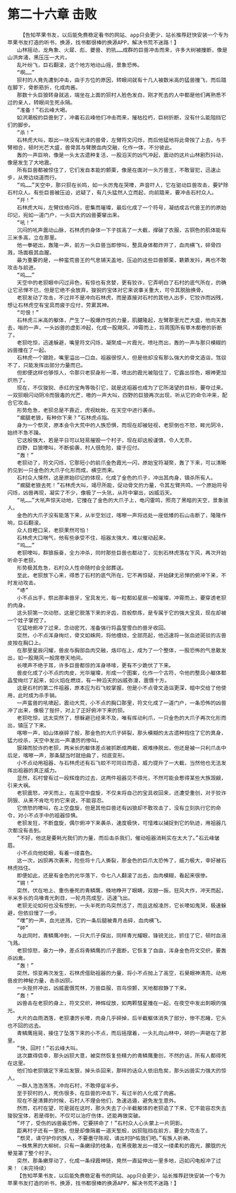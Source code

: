 # 第二十六章 击败
        【告知苹果书友，以后能免费稳定看书的网站、app只会更少，站长推荐赶快安装一个专为苹果书友打造的听书，换源，找书都很棒的换源APP，解决书荒不迷路！】
       山林摇动，龙角象、火犀、彪、夔兽、豹犼……成群的巨兽冲击而来，许多大树被撞断，像是山洪奔涌，黑压压一大片。
       乱叶纷飞，巨石翻滚，这个地方地动山摇，景象恐怖。
       “啊……”
       狈村的人竟先遭到冲击，由于方位的原因，转眼间就有十几人被数米高的猛兽撞飞，而后踏在脚下，骨断筋折，化成肉酱。
       那数十头巨狼转身就逃，端坐在上面的狈村人脸色发白，刚才死去的人中都是他们再熟悉不过的亲人，转眼间生死永隔。
       “准备！”石云峰大喝。
       如洪潮般的巨兽到了，冲着石云峰他们冲击而来，摧枯拉朽，巨树折断，没有什么能阻挡它们的脚步。
       “杀！”
       石林虎大叫，取出一块没有光泽的兽骨，左臂符文闪烁，而后他猛地将此骨按了上去，与手臂相合，顿时光芒大盛，兽骨其与臂膀血肉交融，化作一体，不分彼此。
       轰的一声巨响，像是一头太古遗种复活，一股滔天的凶气冲起，震动的这片山林剧烈抖动，像是发生了大地震。
       所有巨兽都被惊住了，它们发自本能的颤栗，像是在面对一头万兽王，不敢冒犯，迅速止步，从旁边绕道而行。
       “呜……”天空中，那只狈在长鸣，如一头厉鬼在哭嚎，声音吓人，它在驱动巨兽攻击，要铲除石村众人。有些巨兽被压迫，迟疑了，有几头猛然人立而起，向前踏来，要冲击石村众人。
       “开！”
       石林虎大叫，左臂纹络闪烁，密集而璀璨，最后化成了一个符号，凝结成古代兽王的的原始印记，宛如一道门户，一头巨大的凶兽要窜出来。
       “吼！”
       沉闷的吼声震动山脉，石林虎的身体一下子拔高了一大截，撑破了衣服，古铜色的肌体能有三米多高，立在那里。
       他一拳砸出，轰隆一声，前方一头巨兽当即惨叫，整具身体都炸开了，血肉横飞，碎骨四溅，场面极其血腥。
       最为重要的是，一种蛮荒兽王的气息铺天盖地，压迫的这些巨兽颤栗，簌簌发抖，再也不敢攻击与前进。
       “呜……”
       天空中的老狈眼中闪过异色，有惊也有贪婪，更有狡诈，它弄明白了石村的底气所在，的确让它忌惮不已，但是它绝不会放弃，狻猊的宝体对它来说事关重大，可令其脱胎换骨。
       老狈发动了攻击，不过并不是冲向石林虎，而是直接对石村的其他人出手，它狡诈而凶残，想让石林虎空有宝具而疲于应付，劳累其神。
       “可恨！”
       石林虎三米高的躯体，产生了一股爆炸性的力量，肌腱隆起，左臂那里光芒大盛，他向天轰去，嗡的一声，一头凶兽的虚影冲起，化成一股飓风，冲霄而上，将周围所有草木都卷的折断了。
       老狈吃惊，迅速躲避，嘴里符文闪烁，凝聚成一片霞光，喷吐而出，轰的一声与那只模糊的凶兽撞在了一起。
       石林虎一个踉跄，嘴里溢出一口血，祖器很惊人，但是他却没有那么强大的骨文造诣，驾驭不了，只能发挥出部分力量而已。
       但即便这样也够惊人，令那只老狈身形一滞，喷出的霞光被阻住了，它露出惊色，眼神更加炽热了。
       现在，不仅狻猊、赤红的宝角等吸引它，就是这祖器也成为了它所渴望的目标，要夺过来。一双狈眼闪动阴冷而狠毒的光芒，嗷的一声大叫，四野的巨狼再次出现，听从它的命令冲来，配合它攻击。
       形势危急，老狈总是不靠近，虎视眈眈，在天空中进行袭杀。
       “瘸腿老狼，有种你下来？”石林虎点指。
       身为一个祭灵，原本会令大荒中的人族恐惧，而现在却被轻视，老狈倒也不怒，眸光阴冷，始终不急不躁。
       它这般强大，若是平日可以轻易摧毁一个村子，现在却这般谨慎，令人无奈。
       四野，巨狼嚎叫，不断偷袭，村人很危险，疲于应付。
       “轰！”
       老狈动了，符文闪烁，它那短小的前爪金色霞光一闪，原始宝符凝聚，轰了下来，可以清晰的见到一只金色的大爪子化形而成，横空而来。
       石村众人悚然，这是原始印记的体现，化成了金色的爪子，冲出其肉身，镇杀所有人。
       “瘸腿老狼去死！”石林虎大叫，竭尽所能，促动骨文的力量，令其左臂共鸣，一个原始符号闪烁，凶兽再现，凝实了不少，像极了一头犼，从符中窜出，凶威滔天。
       “吼……”大吼声惊天动地，它撞在了金色的大爪子上，电闪雷鸣，照亮了黑暗的天空，景象骇人。
       金色的大爪子没有能落下来，从半空划过，喀嚓一声将远处一座低矮的石山击断了，隆隆作响，巨石翻滚。
       众人目瞪口呆，老狈果然可怕！
       石林虎大口喘气，他有些承受不住，祖器太强大，难以催动起来。
       “呜……”
       老狈嚎叫，群狼振奋，全力冲杀，同时那些巨兽也都动了，见到石林虎落在下风，再次开始听命于老狈。
       形势极其危急，石村众人性命随时会全部葬送。
       至此，老狈放下心来，得悉了石村的底气所在，它不再惊疑，开始肆无忌惮的俯冲下来，不时发动攻击。
       “哧”
       小不点出手，祭出那串兽牙，宝具发光，每一粒都如星辰一般璀璨，冲霄而上，要穿透老狈的肉身。
       这头狈第一次动怒，这是它脱落下来的牙齿，百般祭炼，是专属于它的强大宝具，现在却被一个娃子掌控了。
       它猛地俯冲了过来，念动密咒，准备强行将晶莹雪白的兽牙收回。
       突然，小不点浑身绚烂，骨文如蛛网，将他缠绕，全部亮起，他迅速将一张血迹斑驳的古兽皮按在胸口上。
       在那里星辰闪耀，兽皮与胸部血肉交融，烙印在上，成为了一个整体，一股恐怖的气息散发出，如一股飓风一般席卷天地间。
       长嚎声不绝于耳，许多巨兽都惊的浑身哆嗦，更有不少跪伏了下来。
       兽皮化成了小不点的肉皮，光华璀璨，形成一个图案，化作一个古符，令他的整具小躯体都晶莹绚烂了起来，如火焰在燃烧，有一种滔天的凶威弥漫，震慑十方。
       这是石村的第二件祖器，原本应为石飞蛟掌握，但是小不点骨文造诣更深，暗中交给了他使用，此时成为杀手锏。
       一声蛮兽的吼啸起，震动大荒，小不点的胸口那里，符文化成了一道门户，一条恐怖的凶兽冲了出来，像极了狴犴，对上了正好俯冲下来的狈。
       老狈吃惊，这太突然了，想躲避已经来不及，唯有挥动利爪，一只金色的大爪子再次化形而出，镇压了下来。
       喀嚓一声，如山体崩碎了般，那金色的大爪子碎裂，那头模糊的太古遗种抱住了它的真身，猛力绞杀，天空中发出一声凄厉的惨叫。
       狠辣而狡诈的老狈，两米长的躯体差点被抓断成两截，艰难挣脱出，但还是被一只利爪击中后足，喀嚓一声，那条腿当时就扭曲了，彻底变形。
       小不点动用祖器，与石林虎还有石飞蛟不可同日而语，威力提升了一大截，当然他也无法发挥出祖器的真正威力。
       显然，石村曾有过一段辉煌的过去，这两件祖器见不得光，不然可能会惹得某些大族觊觎，引来大祸。
       老狈震怒，冲天而上，在高空中盘旋，不仅未将自己的宝具收回来，还遭受重创，对于狡诈阴狠、从来不肯吃亏的它来说，不能容忍。
       它愤怒的嚎叫，在上空盘旋，但是其他巨兽还有凶狼却不敢攻击了，没有立刻执行它的命令，对小不点手中的祖器惊惧。
       老狈发狂，不断盘旋，偶尔俯冲下来袭杀，速度极快，可惜难以捕捉到它的轨迹，用祖器几次都没有击到。
       “不好，他这是要耗光我们的力量，而后击杀我们，催动祖器消耗实在太大了。”石云峰皱眉。
       小不点向他眨眼，有着一缕喜色。
       这一次，凶狈再次袭来，险些将十几人撕裂，那金色的巨爪太恐怖了，威力极大，幸好被石林虎挡住。
       即便如此，还是有金色的光华落下，令七八人翻滚了出去，血肉模糊，看起来很惨。
       “锵！”
       突然，伏在地上、重伤垂死的青鳞鹰，倏地睁开了眼睛，双翅一振，狂风大作，冲天而起，半米多长的鸟喙青光刺目，一轮月亮成型，迅速飞出。
       老狈无论如何也没有想到，一头半死的鸟突然活了，而且这般凌厉，它长嚎如鬼哭，极速躲避，但依旧慢了一步。
       “噗”的一声，血光迸溅，它的一条后腿被青月击碎，血肉横飞。
       “砰”
       与此同时，青鳞鹰冲到，一只大爪子探出，同样青光耀眼，锋锐无比，抓住了它，顿时血液飞溅。
       老狈惊怒，奋力一挣，差点将青鳞鹰的爪子震断，它恢复了自由，浑身金色符文交织，要轰杀凶禽。
       “轰！”
       突然，惊变再次发生，石林虎借助祖器的力量，将小不点抛上了高空，石昊眼神清亮，动用兽皮的神秘力量，击杀凶狈。
       一头狴犴冲出，凶威震慑荒林，万兽臣服，百鸟惊颤，天地都寂静了下来。
       “轰！”
       凶兽击在老狈的身上，符文交织，神辉绽放，如两颗彗星撞在一起，在夜空中发出刺眼的强光。
       大片的血雨洒落，老狈凄厉长嚎，肉身几乎碎掉，后半截躯体消失了部分，惨不忍睹，它头也不回的远去。
       青鳞鹰摇晃，接住了坠落下来的小不点，而后摇摆着，一头扎向山林中，砰的一声砸在了那里。
       “快，回村！”石云峰大叫。
       这次赢得侥幸，那头凶狈大意，被突然恢复些精力的青鳞鹰重创，不然的话，所有人都得死在这里。
       他们怕老狈镇定下来后发狠，掉头杀回来，那样的话众人依旧危矣，那头凶兽实力强大的惊人。
       一群人浩浩荡荡，冲向石村，不敢停留半步。
       至于狈村的人，死伤很多，在巨兽的冲击下，有过半的人化成了肉酱。
       现在不是清算的时候，石村人不理会他们，急速逃遁，避免发生意外。
       然而，石村在望，可是就在这时，那头失去了小半截躯体的老狈追了下来，它不能容忍失去狻猊宝体，若是得到，不仅可以治疗伤体，还能再做突破。
       “坏了，受伤的凶兽最恐怖，它要拼命了！”石村众人心头蒙上一片阴影。
       距离村子还有一里地，但是却像隔着一道天堑般，凶狈阻挡在前方，要全力攻击了。
       “祭灵，请守护你的族人，不要墨守陈规，请出村护佑我们吧。”有族人祈祷。
       一株焦黑的大柳树，只有一条嫩绿的枝条，在黑夜散发出一缕又一缕柔和的霞光，朦胧的光晕笼罩了整个村子。
       突然，那条嫩芽动了，化成一条绿霞神链，竟然一直延伸出一里多地，迅如闪电般冲了过来！（未完待续）
       【告知苹果书友，以后能免费稳定看书的网站、app只会更少，站长推荐赶快安装一个专为苹果书友打造的听书，换源，找书都很棒的换源APP，解决书荒不迷路！】